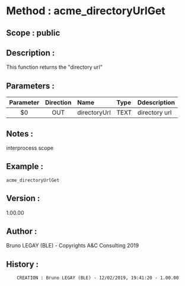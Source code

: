 ﻿# **Method :** acme_directoryUrlGet## **Scope :** public## **Description :** This function returns the "directory url"## **Parameters :** | Parameter | Direction | Name | Type | Ddescription | |:----:|:----:|:----|:----|:----| | $0 | OUT | directoryUrl | TEXT | directory url | ## **Notes :** interprocess scope## **Example :** ```acme_directoryUrlGet```## **Version :** 1.00.00## **Author :** Bruno LEGAY (BLE) - Copyrights A&C Consulting 2019## **History :**          CREATION : Bruno LEGAY (BLE) - 12/02/2019, 19:41:20 - 1.00.00